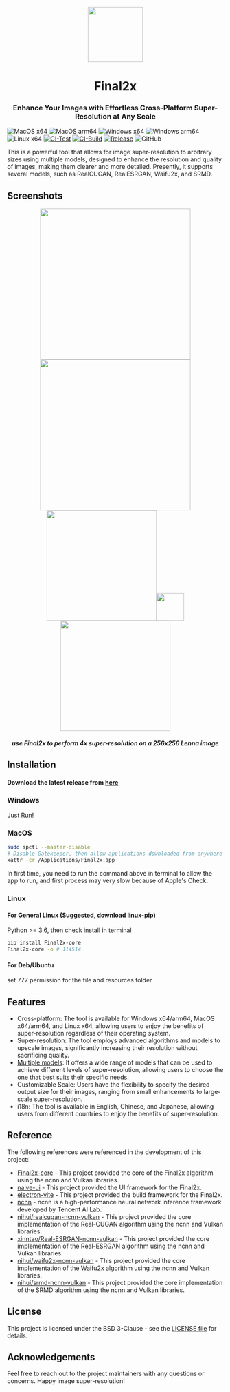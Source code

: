 <p align="center">
<img src="https://s2.loli.net/2023/06/19/547qRecHdnJIbKu.png" height="128">
</p>
<h1 align="center"> Final2x </h1>
<h3 align="center"> Enhance Your Images with Effortless Cross-Platform Super-Resolution at Any Scale </h3>


![MacOS x64](https://img.shields.io/badge/Support-MacOS%20x64-blue?logo=Apple&style=flat-square)
![MacOS arm64](https://img.shields.io/badge/Support-MacOS%20arm64-blue?logo=Apple&style=flat-square)
![Windows x64](https://img.shields.io/badge/Support-Windows%20x64-blue?logo=Windows&style=flat-square)
![Windows arm64](https://img.shields.io/badge/Support-Windows%20arm64-blue?logo=Windows&style=flat-square)
![Linux x64](https://img.shields.io/badge/Support-Linux%20x64-blue?logo=Linux&style=flat-square)
[![CI-Test](https://github.com/Tohrusky/Final2x/actions/workflows/CI-Test.yml/badge.svg)](https://github.com/Tohrusky/Final2x/actions/workflows/CI-Test.yml)
[![CI-Build](https://github.com/Tohrusky/Final2x/actions/workflows/CI-Build.yml/badge.svg)](https://github.com/Tohrusky/Final2x/actions/workflows/CI-Build.yml)
[![Release](https://github.com/Tohrusky/Final2x/actions/workflows/Release.yml/badge.svg)](https://github.com/Tohrusky/Final2x/actions/workflows/Release.yml)
![GitHub](https://img.shields.io/github/license/Tohrusky/Final2x)

This is a powerful tool that allows for image super-resolution to arbitrary sizes using multiple models, designed to enhance the resolution and quality of images, making them clearer and more detailed. Presently, it supports several models, such as RealCUGAN, RealESRGAN, Waifu2x, and SRMD.

## Screenshots
<div align="center">
<img src="https://s2.loli.net/2023/06/30/3QU5ReYra8tDfWb.png" width="350" /><img src="https://s2.loli.net/2023/06/30/8mcjXFgtlSAOP9u.png" width="350" />
</div>

<div align="center">
<img src="https://s2.loli.net/2023/07/01/YOsgZFkXCu5bAqP.png" width="256" /><img src="https://s2.loli.net/2023/07/01/9QGbK2A4uERU31W.png" width="64" /><img src="https://s2.loli.net/2023/07/01/B8PWVl3ZMeQFkHs.png" width="256" />
</div>
<h5 align="center"> use Final2x to perform 4x super-resolution on a 256x256 Lenna image </h5>


## Installation
#### Download the latest release from [here](https://github.com/Tohrusky/Final2x/releases)

### Windows
Just Run!

### MacOS
```bash
sudo spctl --master-disable
# Disable Gatekeeper, then allow applications downloaded from anywhere in System Preferences > Security & Privacy > General
xattr -cr /Applications/Final2x.app
```
In first time, you need to run the command above in terminal to allow the app to run, and first process may very slow because of Apple's Check.

### Linux
#### For General Linux (Suggested, download linux-pip)
Python >= 3.6, then check install in terminal
```bash
pip install Final2x-core
Final2x-core -o # 114514
```

#### For Deb/Ubuntu
set 777 permission for the file and resources folder


## Features
- Cross-platform: The tool is available for Windows x64/arm64, MacOS x64/arm64, and Linux x64, allowing users to enjoy the benefits of super-resolution regardless of their operating system.
- Super-resolution: The tool employs advanced algorithms and models to upscale images, significantly increasing their resolution without sacrificing quality.
- [Multiple models](https://github.com/Tohrusky/Final2x-core): It offers a wide range of models that can be used to achieve different levels of super-resolution, allowing users to choose the one that best suits their specific needs.
- Customizable Scale: Users have the flexibility to specify the desired output size for their images, ranging from small enhancements to large-scale super-resolution.
- i18n: The tool is available in English, Chinese, and Japanese, allowing users from different countries to enjoy the benefits of super-resolution.


## Reference
The following references were referenced in the development of this project:

- [Final2x-core](https://github.com/Tohrusky/Final2x-core) - This project provided the core of the Final2x algorithm using the ncnn and Vulkan libraries.
- [naive-ui](https://github.com/tusen-ai/naive-ui) - This project provided the UI framework for the Final2x.
- [electron-vite](https://github.com/alex8088/electron-vite) - This project provided the build framework for the Final2x.
- [ncnn](https://github.com/Tencent/ncnn) - ncnn is a high-performance neural network inference framework developed by Tencent AI Lab.
- [nihui/realcugan-ncnn-vulkan](https://github.com/nihui/realcugan-ncnn-vulkan) - This project provided the core implementation of the Real-CUGAN algorithm using the ncnn and Vulkan libraries.
- [xinntao/Real-ESRGAN-ncnn-vulkan](https://github.com/xinntao/Real-ESRGAN-ncnn-vulkan) - This project provided the core implementation of the Real-ESRGAN algorithm using the ncnn and Vulkan
libraries.
- [nihui/waifu2x-ncnn-vulkan](https://github.com/nihui/waifu2x-ncnn-vulkan) - This project provided the core implementation of the Waifu2x algorithm using the ncnn and Vulkan libraries.
- [nihui/srmd-ncnn-vulkan](https://github.com/nihui/srmd-ncnn-vulkan) - This project provided the core implementation of the SRMD algorithm using the ncnn and Vulkan libraries.


## License
This project is licensed under the BSD 3-Clause - see
the [LICENSE file](https://github.com/Tohrusky/Final2x/blob/main/LICENSE) for details.


## Acknowledgements
Feel free to reach out to the project maintainers with any questions or concerns. Happy image super-resolution!
